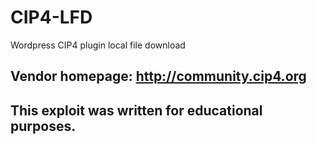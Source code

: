 # CIP4-LFD
Wordpress CIP4 plugin local file download

Vendor homepage: http://community.cip4.org
---------------------------------------------------------------
This exploit was written for educational purposes.
---------------------------------------------------------------
